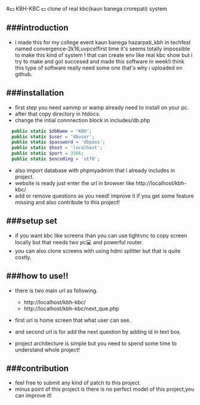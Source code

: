 #:dollar: KBH-KBC :dollar:
clone of real kbc(kaun banega crorepati) system

###introduction
---------------
- i made this for my college event kaun banega hazarpati_kbh in techfest named convergence-2k16,uvpce!first time it's seems totally impossible to make this kind of system !
  that can create env like real kbc show but i try to make and got succesed and made this software in week!i think this type of software really need some one that's why i uploaded on github.

###installation
---------------
- first step you need xammp or wamp already need to install on your pc.
- after that copy directory in htdocs.
- change the intial connnection block in includes/db.php
```php
  public static $dbName = 'KBH';
  public static $user = 'dbuser';
  public static $password = 'dbpass';
  public static $host = 'localhost';
  public static $port = 3306;
  public static $encoding = 'utf8';
```
- also import database with phpmyadmim that i already includes in project.
- website is ready just enter the url in browser like http://localhost/kbh-kbc/
- add or remove questions as you need!
   improve it if you get some feature missing and also contribute to this project!

###setup set
-----------
- if you want kbc like screens than you can use tightvnc to copy screen locally but that needs two pc:computer: and powerful router.
- you can also clone screens with using hdmi splitter but that is quite costly.

###how to use!!
---------------
- there is two main url as following.
  - http://localhost/kbh-kbc/
  - http://localhost/kbh-kbc/next_que.php
- first url is home screen that what user can see.
- and second url is for add the next question by adding id in text box.

- project architecture is simple but you need to spend some time to understand whole project!

###contribution
----------------
- feel free to submit any kind of patch to this project.
- minus point of this project is there is no perfect model of this project,you can improve it!
